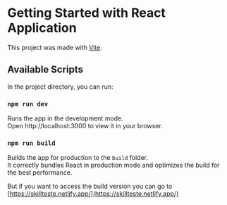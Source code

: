 # Getting Started with React Application

This project was made with [Vite](https://vitejs.dev/guide/).

## Available Scripts

In the project directory, you can run:

### `npm run dev`

Runs the app in the development mode.\
Open http://localhost:3000 to view it in your browser.

### `npm run build`

Builds the app for production to the `build` folder.\
It correctly bundles React in production mode and optimizes the build for the best performance.

But if you want to access the build version you can go to [https://skillteste.netlify.app/](https://skillteste.netlify.app/)
